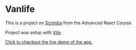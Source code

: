# Vanlife

This is a project on [Scrimba](scrimba.com) from the Advanced React Course

Project was setup with [Vite](vite.dev).

[Click to checkout the live demo of the app.](https://raul-scrimba-vanlife.netlify.app)
